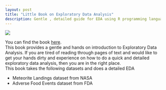 ```yaml
---
layout: post
title: "Little Book on Exploratory Data Analysis"
description: Gentle , detailed guide for EDA using R programming language
---
```


<div class="col one">
	<img src="{{ site.baseurl }}/img/EDABookCover.jpg">
</div>

You can find the book [here](http://ambarishg.github.io/books/LittleBookEDA/).     
 This book provides a gentle and hands on introduction to Exploratory Data Analysis. If you are tired of reading through pages of text and would like to get your hands dirty and experience on how to do a quick and detailed exploratory data analysis, then you are in the right place.           
 This book takes the following datasets and does a detailed EDA           
 * Meteorite Landings dataset from NASA
 * Adverse Food Events dataset from FDA            

